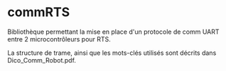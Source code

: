 # commRTS

Bibliothèque permettant la mise en place d'un protocole de comm UART entre 2 microcontrôleurs pour RTS.

La structure de trame, ainsi que les mots-clés utilisés sont décrits dans Dico_Comm_Robot.pdf.
